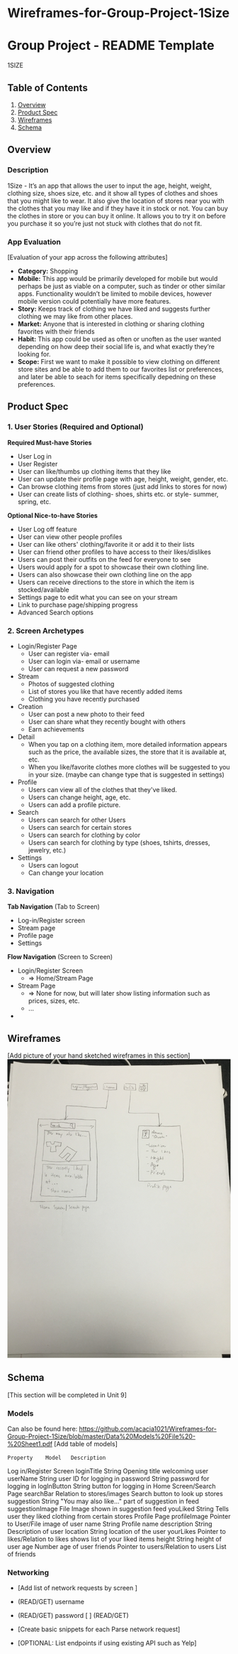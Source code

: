 # Wireframes-for-Group-Project-1Size

Group Project - README Template
===

1SIZE

## Table of Contents
1. [Overview](#Overview)
1. [Product Spec](#Product-Spec)
1. [Wireframes](#Wireframes)
2. [Schema](#Schema)

## Overview
### Description
1Size - It’s an app that allows the user to input the age, height, weight, clothing size, shoes size, etc. and it show all types of clothes and shoes that you might like to wear. It also give the location of stores near you with the clothes that you may like and if they have it in stock or not. You can buy the clothes in store or you can buy it online. It allows you to try it on before you purchase it so you’re just not stuck with clothes that do not fit.


### App Evaluation
[Evaluation of your app across the following attributes]
- **Category:** Shopping
- **Mobile:** This app would be primarily developed for mobile but would perhaps be just as viable on a computer, such as tinder or other similar apps. Functionality wouldn’t be limited to mobile devices, however mobile version could potentially have more features.
- **Story:** Keeps track of clothing we have liked and suggests further clothing we may like from other places.
- **Market:** Anyone that is interested in clothing or sharing clothing favorites with their friends
- **Habit:** This app could be used as often or unoften as the user wanted depending on how deep their social life is, and what exactly they’re looking for.
- **Scope:** First we want to make it possible to view clothing on different store sites and be able to add them to our favorites list or preferences, and later be able to seach for items specifically depedning on these preferences.

## Product Spec

### 1. User Stories (Required and Optional)

**Required Must-have Stories**

* User Log in
* User Register
* User can like/thumbs up clothing items that they like
* User can update their profile page with age, height, weight, gender, etc.
* Can browse clothing items from stores (just add links to stores for now)
* User can create lists of clothing- shoes, shirts etc. or style- summer, spring, etc.


**Optional Nice-to-have Stories**

* User Log off feature
* User can view other people profiles
* User can like others' clothing/favorite it or add it to their lists
* User can friend other profiles to have access to their likes/dislikes
* Users can post their outfits on the feed for everyone to see
* Users would apply for a spot to showcase their own clothing line.
* Users can also showcase their own clothing line on the app
* Users can receive directions to the store in which the item is stocked/available
* Settings page to edit what you can see on your stream
* Link to purchase page/shipping progress
* Advanced Search options

### 2. Screen Archetypes

* Login/Register Page
   * User can register via- email
   * User can login via- email or username
   * User can request a new password
* Stream
   * Photos of suggested clothing
   * List of stores you like that have recently added items
   * Clothing you have recently purchased
* Creation
    * User can post a new photo to their feed
    * User can share what they recently bought with others
    * Earn achievements 
* Detail
    * When you tap on a clothing item, more detailed information appears such as the price, the available sizes, the store that it is available at, etc.
    * When you like/favorite clothes more clothes will be suggested to you in your size. (maybe can change type that is suggested in settings)
* Profile
    * Users can view all of the clothes that they've liked.
    * Users can change height, age, etc.
    * Users can add a profile picture.
* Search
    * Users can search for other Users
    * Users can search for certain stores
    * Users can search for clothing by color
    * Users can search for clothing by type (shoes, tshirts, dresses, jewelry, etc.)
* Settings
    * Users can logout
    * Can change your location
    

### 3. Navigation

**Tab Navigation** (Tab to Screen)

* Log-in/Register screen
* Stream page 
* Profile page
* Settings

**Flow Navigation** (Screen to Screen)

* Login/Register Screen
    * => Home/Stream Page
* Stream Page
   * => None for now, but will later show listing information such as prices, sizes, etc.
   * ...
* 

## Wireframes
[Add picture of your hand sketched wireframes in this section]
<img src="https://github.com/acacia1021/Wireframes-for-Group-Project-1Size/blob/master/IMG_1462.jpg" width=600>


## Schema 
[This section will be completed in Unit 9]



### Models

Can also be found here: https://github.com/acacia1021/Wireframes-for-Group-Project-1Size/blob/master/Data%20Models%20File%20-%20Sheet1.pdf
[Add table of models]

	Property	Model	Description
Log in/Register Screen	loginTitle	String	Opening title welcoming user
	userName	String	user ID for logging in
	password	String	password for logging in
	logInButton	String	button for logging in
Home Screen/Search Page	searchBar	Relation to stores/images	Search button to look up stores
	suggestion	String	"You may also like…" part of suggestion in feed
	suggestionImage	File	Image shown in suggestion feed
	youLiked	String	Tells user they liked clothing from certain stores
Profile Page	profileImage	Pointer to User/File	image of user
	name	String	Profile name
	description	String	Description of user
	location	String	location of the user
	yourLikes	Pointer to likes/Relation to likes	shows list of your liked items
	height	String	height of user
	age	Number	age of user
	friends	Pointer to users/Relation to users	List of friends

### Networking
- [Add list of network requests by screen ]

- (READ/GET) username
- (READ/GET) password
[ ] (READ/GET) 
- [Create basic snippets for each Parse network request]
- [OPTIONAL: List endpoints if using existing API such as Yelp]
